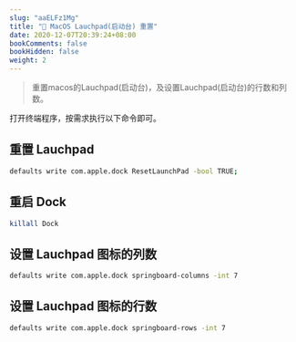 ```yaml
---
slug: "aaELFz1Mg"
title: "📝 MacOS Lauchpad(启动台) 重置"
date: 2020-12-07T20:39:24+08:00
bookComments: false
bookHidden: false
weight: 2
---
```



> 重置macos的Lauchpad(启动台)，及设置Lauchpad(启动台)的行数和列数。

打开终端程序，按需求执行以下命令即可。

## 重置 Lauchpad

```bash
defaults write com.apple.dock ResetLaunchPad -bool TRUE;

```

## 重启 Dock

```bash
killall Dock

```

## 设置 Lauchpad 图标的列数

```bash
defaults write com.apple.dock springboard-columns -int 7

```

## 设置 Lauchpad 图标的行数

```bash
defaults write com.apple.dock springboard-rows -int 7

```